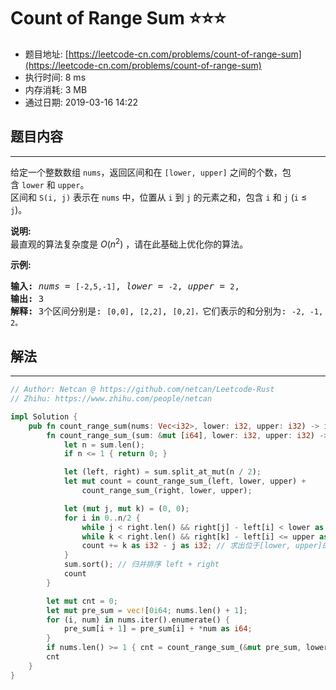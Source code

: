 # Count of Range Sum :star::star::star:
- 题目地址: [https://leetcode-cn.com/problems/count-of-range-sum](https://leetcode-cn.com/problems/count-of-range-sum)
- 执行时间: 8 ms 
- 内存消耗: 3 MB
- 通过日期: 2019-03-16 14:22

## 题目内容
---
<p>给定一个整数数组 <code>nums</code>，返回区间和在 <code>[lower, upper]</code> 之间的个数，包含 <code>lower</code> 和 <code>upper</code>。<br>
区间和 <code>S(i, j)</code> 表示在 <code>nums</code> 中，位置从 <code>i</code> 到 <code>j</code> 的元素之和，包含 <code>i</code> 和 <code>j</code> (<code>i</code> ≤ <code>j</code>)。</p>

<p><strong>说明:</strong><br>
最直观的算法复杂度是 <em>O</em>(<em>n</em><sup>2</sup>) ，请在此基础上优化你的算法。</p>

<p><strong>示例:</strong></p>

<pre><strong>输入: </strong><em>nums</em> = <code>[-2,5,-1]</code>, <em>lower</em> = <code>-2</code>, <em>upper</em> = <code>2</code>,
<strong>输出: </strong>3 
<strong>解释: </strong>3个区间分别是: <code>[0,0]</code>, <code>[2,2]</code>, <code>[0,2]，</code>它们表示的和分别为: <code>-2, -1, 2。</code>
</pre>


## 解法
---
```rust
// Author: Netcan @ https://github.com/netcan/Leetcode-Rust
// Zhihu: https://www.zhihu.com/people/netcan

impl Solution {
    pub fn count_range_sum(nums: Vec<i32>, lower: i32, upper: i32) -> i32 {
        fn count_range_sum_(sum: &mut [i64], lower: i32, upper: i32) -> i32 {
            let n = sum.len();
            if n <= 1 { return 0; }

            let (left, right) = sum.split_at_mut(n / 2);
            let mut count = count_range_sum_(left, lower, upper) +
                count_range_sum_(right, lower, upper);

            let (mut j, mut k) = (0, 0);
            for i in 0..n/2 {
                while j < right.len() && right[j] - left[i] < lower as i64 { j += 1; }
                while k < right.len() && right[k] - left[i] <= upper as i64 { k += 1; }
                count += k as i32 - j as i32; // 求出位于[lower, upper]的个数
            }
            sum.sort(); // 归并排序 left + right
            count
        }

        let mut cnt = 0;
        let mut pre_sum = vec![0i64; nums.len() + 1];
        for (i, num) in nums.iter().enumerate() {
            pre_sum[i + 1] = pre_sum[i] + *num as i64;
        }
        if nums.len() >= 1 { cnt = count_range_sum_(&mut pre_sum, lower, upper); }
        cnt
    }
}

```